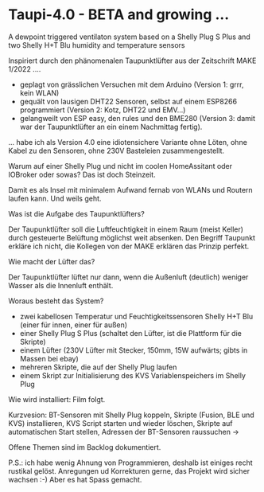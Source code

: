# Taupi-4.0 - BETA and growing ...
A dewpoint triggered ventilaton system based on a Shelly Plug S Plus and two Shelly H+T Blu humidity and temperature sensors 

Inspiriert durch den phänomenalen Taupunktlüfter aus der Zeitschrift MAKE 1/2022 ....
- geplagt von grässlichen Versuchen mit dem Arduino (Version 1: grrr, kein WLAN)
- gequält von lausigen DHT22 Sensoren, selbst auf einem ESP8266 programmiert (Version 2: Kotz, DHT22 und EMV...)
- gelangweilt von ESP easy, den rules und den BME280 (Version 3: damit war der Taupunktlüfter an ein einem Nachmittag fertig).
  
... habe ich als Version 4.0 eine idiotensichere Variante ohne Löten, ohne Kabel zu den Sensoren, ohne 230V Basteleien zusammengestellt.

Warum auf einer Shelly Plug und nicht im coolen HomeAssitant oder IOBroker oder sowas? Das ist doch Steinzeit.

  Damit es als Insel mit minimalem Aufwand fernab von WLANs und Routern laufen kann. 
  Und weils geht.

Was ist die Aufgabe des Taupunktlüfters?

  Der Taupunktlüfter soll die Luftfeuchtigkeit in einem Raum (meist Keller) durch gesteuerte Belüftung möglichst weit absenken.
  Den Begriff Taupunkt erkläre ich nicht, die Kollegen von der MAKE erklären das Prinzip perfekt.

Wie macht der Lüfter das? 

  Der Taupunktlüfter lüftet nur dann, wenn die Außenluft (deutlich) weniger Wasser als die Innenluft enthält.

Woraus besteht das System?

  - zwei kabellosen Temperatur und Feuchtigkeitssensoren Shelly H+T Blu (einer für innen, einer für außen)
  - einer Shelly Plug S Plus (schaltet den Lüfter, ist die Plattform für die Skripte)
  - einem Lüfter (230V Lüfter mit Stecker, 150mm, 15W aufwärts; gibts in Massen bei ebay)
  - mehreren Skripte, die  auf der Shelly Plug laufen
  - einem Skript zur Initialisierung des KVS Variablenspeichers im Shelly Plug

Wie wird installiert: Film folgt. 

Kurzvesion: BT-Sensoren mit Shelly Plug koppeln, Skripte (Fusion, BLE und KVS) installieren, KVS Script starten und wieder löschen, Skripte auf automatischen Start stellen, Adressen der BT-Sensoren raussuchen -> 

Offene Themen sind im Backlog dokumentiert.

P.S.: ich habe wenig Ahnung von Programmieren, deshalb ist einiges recht rustikal gelöst.
Anregungen ud Korrekturen gerne, das Projekt wird sicher wachsen :-)
Aber es hat Spass gemacht.
